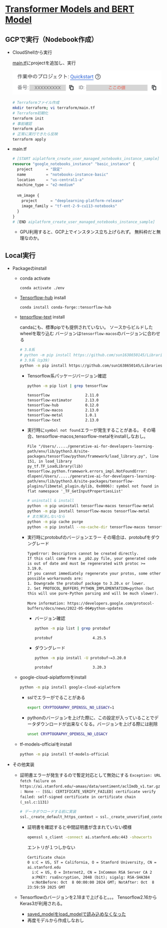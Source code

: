 # [Transformer Models and BERT Model](https://github.com/GoogleCloudPlatform/asl-ml-immersion/blob/master/notebooks/text_models/solutions/classify_text_with_bert.ipynb)

## GCPで実行（Nodebook作成）

* CloudShellから実行

  [main.tf](https://github.com/terraform-google-modules/terraform-docs-samples/blob/main/vertex_ai/user_managed_notebooks_instance/main.tf)にprojectを追加し、実行

  ![project](./img/gcp-project.png)  

  ```bash
  # Terraformファイル作成
  mkdir terraform; vi terraform/main.tf
  # Terraform初期化
  terraform init
  # 事前確認
  terraform plan
  # 正常に実行できたら反映
  terraform apply
  ```

* main.tf

  ```tf
  # [START aiplatform_create_user_managed_notebooks_instance_sample]
  resource "google_notebooks_instance" "basic_instance" {
    project      = "設定"
    name         = "notebooks-instance-basic"
    location     = "us-central1-a"
    machine_type = "e2-medium"

    vm_image {
      project      = "deeplearning-platform-release"
      image_family = "tf-ent-2-9-cu113-notebooks"
    }
  }
  # [END aiplatform_create_user_managed_notebooks_instance_sample]
  ```

  * GPU利用すると、GCP上でインスタンス立ち上げられず。
    無料枠だと無理なのか。

## Local実行

* Packageのinstall
  * conda activate

    ```bash
    conda activate ./env
    ```

  * [Tensorflow-hub]([Tensorflow-hub](https://anaconda.org/conda-forge/tensorflow-hub)) install

    ```bash
    conda install conda-forge::tensorflow-hub
    ```

  * [tensorflow-text](https://github.com/sun1638650145/Libraries-and-Extensions-for-TensorFlow-for-Apple-Silicon/releases/tag/v2.13) install

    candaにも、標準pipでも提供されていない。
    ソースからビルドしたwheelを取り込む
    バージョンは`tensorflow-macos`のバージョンに合わせる

    ```bash
    # 3.8系
    # python -m pip install https://github.com/sun1638650145/Libraries-and-Extensions-for-TensorFlow-for-Apple-Silicon/releases/download/v2.13/tensorflow_text-2.13.0-cp38-cp38-macosx_11_0_arm64.whl
    # 3.9系（cp39）
    python -m pip install https://github.com/sun1638650145/Libraries-and-Extensions-for-TensorFlow-for-Apple-Silicon/releases/download/v2.18/tensorflow_text-2.18.0-cp39-cp39-macosx_11_0_arm64.whl
    ```

    * Tensorflow系パッケージバージョン確認

      ```bash
      python -m pip list | grep tensorflow
      ```

      ```text
      tensorflow                2.11.0
      tensorflow-estimator      2.13.0
      tensorflow-hub            0.12.0
      tensorflow-macos          2.13.0
      tensorflow-metal          1.0.1
      tensorflow-text           2.13.0
      ```

    * 実行時に`symbol not found`エラーが発生することがある。
      その場合、tensorflow-macos,tensorflow-metalをinstallしなおし。

      ```text
      File "/Users/...../generative-ai-for-developers-learning-path/env/lib/python3.8/site-packages/tensorflow/python/framework/load_library.py", line 151, in load_library
      py_tf.TF_LoadLibrary(lib)
      tensorflow.python.framework.errors_impl.NotFoundError: dlopen(/Users/...../generative-ai-for-developers-learning-path/env/lib/python3.8/site-packages/tensorflow-plugins/libmetal_plugin.dylib, 0x0006): symbol not found in flat namespace '_TF_GetInputPropertiesList' 
      ```

      ```bash
      # uninstall & install
      python -m pip uninstall tensorflow-macos tensorflow-metal
      python -m pip install tensorflow-macos tensorflow-metal
      # まだ解決しないなら
      python -m pip cache purge
      python -m pip install --no-cache-dir tensorflow-macos tensorflow-metal
      ```

    * 実行時にprotobufのバージョンエラー
      その場合は、protobufをダウングレード

      ```text
      TypeError: Descriptors cannot be created directly.
      If this call came from a _pb2.py file, your generated code is out of date and must be regenerated with protoc >= 3.19.0.
      If you cannot immediately regenerate your protos, some other possible workarounds are:
      1. Downgrade the protobuf package to 3.20.x or lower.
      2. Set PROTOCOL_BUFFERS_PYTHON_IMPLEMENTATION=python (but this will use pure-Python parsing and will be much slower).

      More information: https://developers.google.com/protocol-buffers/docs/news/2022-05-06#python-updates
      ```

      * バージョン確認

        ```bash
        python -m pip list | grep protobuf
        ```

        ```text
        protobuf                  4.25.5
        ```

      * ダウングレード

        ```bash
        python -m pip install -U protobuf~=3.20.0
        ```

        ```text
        protobuf                  3.20.3
        ```

  * google-cloud-aiplatformをinstall

    ```bash
    python -m pip install google-cloud-aiplatform
    ```

    * sslでエラーがでることがある

      ```bash
      export CRYPTOGRAPHY_OPENSSL_NO_LEGACY=1
      ```

    * pythonのバージョンを上げた際に、この設定が入っていることでデータダウンロードが出来なくなる。バージョンを上げる際には削除

      ```bash
      unset CRYPTOGRAPHY_OPENSSL_NO_LEGACY
      ```

  * tf-models-officialをinstall

    ```bash
    python -m pip install tf-models-official
    ```

* その他実装
  * 証明書エラーが発生するので暫定対応として無効にする
    `Exception: URL fetch failure on https://ai.stanford.edu/~amaas/data/sentiment/aclImdb_v1.tar.gz: None -- [SSL: CERTIFICATE_VERIFY_FAILED] certificate verify failed: self-signed certificate in certificate chain (_ssl.c:1131)`

    ```python
    # データダウロードする前に実装
    ssl._create_default_https_context = ssl._create_unverified_context
    ```

    * 証明書を確認すると中間証明書が含まれていない模様

      ```bash
      openssl s_client -connect ai.stanford.edu:443 -showcerts
      ```

      エントリが１つしかない

      ```text
      Certificate chain
      0 s:C = US, ST = California, O = Stanford University, CN = ai.stanford.edu
        i:C = US, O = Internet2, CN = InCommon RSA Server CA 2
        a:PKEY: rsaEncryption, 2048 (bit); sigalg: RSA-SHA384
        v:NotBefore: Oct  8 00:00:00 2024 GMT; NotAfter: Oct  8 23:59:59 2025 GMT
      ```

  * Tensorflowのバージョンを2.18まで上げると。。。
    Tensorflow2.16からKeras3が利用される。
    * [saved_modelをload_modelで読み込めなくなった](https://qiita.com/n_kats_/items/80725804ed7d3c61a691)
    * 再度モデルから作成しなおし
